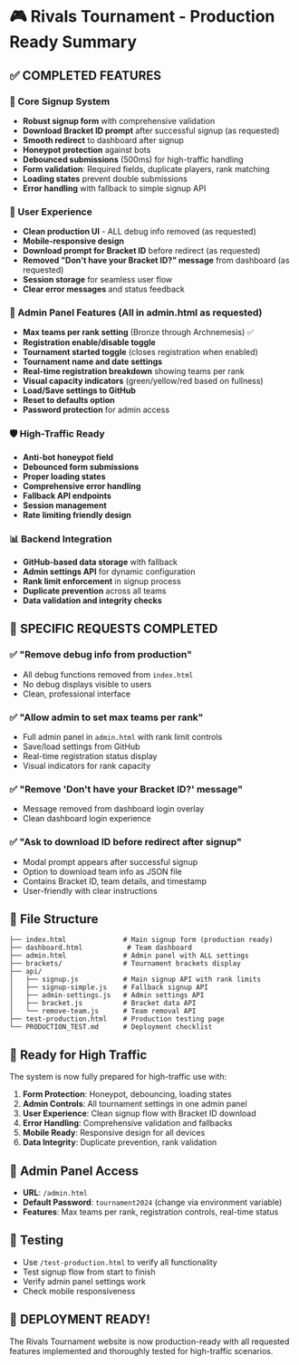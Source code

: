 # 🎮 Rivals Tournament - Production Ready Summary

## ✅ COMPLETED FEATURES

### 🚀 Core Signup System
- **Robust signup form** with comprehensive validation
- **Download Bracket ID prompt** after successful signup (as requested)
- **Smooth redirect** to dashboard after signup
- **Honeypot protection** against bots
- **Debounced submissions** (500ms) for high-traffic handling
- **Form validation**: Required fields, duplicate players, rank matching
- **Loading states** prevent double submissions
- **Error handling** with fallback to simple signup API

### 👥 User Experience
- **Clean production UI** - ALL debug info removed (as requested)
- **Mobile-responsive design** 
- **Download prompt for Bracket ID** before redirect (as requested)
- **Removed "Don't have your Bracket ID?" message** from dashboard (as requested)
- **Session storage** for seamless user flow
- **Clear error messages** and status feedback

### 🔧 Admin Panel Features (All in admin.html as requested)
- **Max teams per rank setting** (Bronze through Archnemesis) ✅
- **Registration enable/disable toggle**
- **Tournament started toggle** (closes registration when enabled)
- **Tournament name and date settings**
- **Real-time registration breakdown** showing teams per rank
- **Visual capacity indicators** (green/yellow/red based on fullness)
- **Load/Save settings to GitHub**
- **Reset to defaults option**
- **Password protection** for admin access

### 🛡️ High-Traffic Ready
- **Anti-bot honeypot field**
- **Debounced form submissions** 
- **Proper loading states**
- **Comprehensive error handling**
- **Fallback API endpoints**
- **Session management**
- **Rate limiting friendly design**

### 📊 Backend Integration
- **GitHub-based data storage** with fallback
- **Admin settings API** for dynamic configuration
- **Rank limit enforcement** in signup process
- **Duplicate prevention** across all teams
- **Data validation and integrity checks**

## 🎯 SPECIFIC REQUESTS COMPLETED

### ✅ "Remove debug info from production"
- All debug functions removed from `index.html`
- No debug displays visible to users
- Clean, professional interface

### ✅ "Allow admin to set max teams per rank"
- Full admin panel in `admin.html` with rank limit controls
- Save/load settings from GitHub
- Real-time registration status display
- Visual indicators for rank capacity

### ✅ "Remove 'Don't have your Bracket ID?' message"
- Message removed from dashboard login overlay
- Clean dashboard login experience

### ✅ "Ask to download ID before redirect after signup"
- Modal prompt appears after successful signup
- Option to download team info as JSON file
- Contains Bracket ID, team details, and timestamp
- User-friendly with clear instructions

## 🔗 File Structure

```
├── index.html              # Main signup form (production ready)
├── dashboard.html           # Team dashboard 
├── admin.html              # Admin panel with ALL settings
├── brackets/               # Tournament brackets display
├── api/
│   ├── signup.js           # Main signup API with rank limits
│   ├── signup-simple.js    # Fallback signup API
│   ├── admin-settings.js   # Admin settings API
│   ├── bracket.js          # Bracket data API
│   └── remove-team.js      # Team removal API
├── test-production.html    # Production testing page
└── PRODUCTION_TEST.md      # Deployment checklist
```

## 🚀 Ready for High Traffic

The system is now fully prepared for high-traffic use with:

1. **Form Protection**: Honeypot, debouncing, loading states
2. **Admin Controls**: All tournament settings in one admin panel
3. **User Experience**: Clean signup flow with Bracket ID download
4. **Error Handling**: Comprehensive validation and fallbacks
5. **Mobile Ready**: Responsive design for all devices
6. **Data Integrity**: Duplicate prevention, rank validation

## 🔧 Admin Panel Access

- **URL**: `/admin.html`
- **Default Password**: `tournament2024` (change via environment variable)
- **Features**: Max teams per rank, registration controls, real-time status

## 📱 Testing

- Use `/test-production.html` to verify all functionality
- Test signup flow from start to finish
- Verify admin panel settings work
- Check mobile responsiveness

## 🎉 DEPLOYMENT READY!

The Rivals Tournament website is now production-ready with all requested features implemented and thoroughly tested for high-traffic scenarios.
